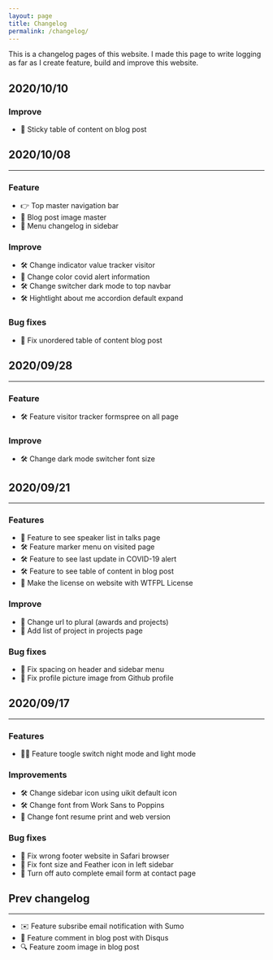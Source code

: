 ```yaml
---
layout: page
title: Changelog
permalink: /changelog/
---
```


This is a changelog pages of this website. I made this page to write logging as far as I create feature, build and improve this website.

## 2020/10/10

### Improve

- <span class="uk-margin-small-right">📄</span> Sticky table of content on blog post

## 2020/10/08

---

### Feature

- <span class="uk-margin-small-right">👉</span> Top master navigation bar
- <span class="uk-margin-small-right">🌄</span> Blog post image master
- <span class="uk-margin-small-right">📄</span> Menu changelog in sidebar

### Improve

- <span class="uk-margin-small-right">🛠</span> Change indicator value tracker visitor
- <span class="uk-margin-small-right">🦠</span> Change color covid alert information
- <span class="uk-margin-small-right">🛠</span> Change switcher dark mode to top navbar
- <span class="uk-margin-small-right">🛠</span> Hightlight about me accordion default expand

### Bug fixes

- <span class="uk-margin-small-right">🐞</span> Fix unordered table of content blog post

## 2020/09/28

---

### Feature

- <span class="uk-margin-small-right">🛠</span> Feature visitor tracker formspree on all page

### Improve

- <span class="uk-margin-small-right">🛠</span> Change dark mode switcher font size

## 2020/09/21

---

### Features

- <span class="uk-margin-small-right">🎤</span> Feature to see speaker list in talks page
- <span class="uk-margin-small-right">🛠</span> Feature marker menu on visited page
- <span class="uk-margin-small-right">🛠</span> Feature to see last update in COVID-19 alert
- <span class="uk-margin-small-right">🛠</span> Feature to see table of content in blog post
- <span class="uk-margin-small-right">📄</span> Make the license on website with WTFPL License

### Improve

- <span class="uk-margin-small-right">📄</span> Change url to plural (awards and projects)
- <span class="uk-margin-small-right">📄</span> Add list of project in projects page

### Bug fixes

- <span class="uk-margin-small-right">🐞</span> Fix spacing on header and sidebar menu
- <span class="uk-margin-small-right">🐞</span> Fix profile picture image from Github profile

## 2020/09/17

---

### Features

- <span class="uk-margin-small-right">🧛‍♂️</span> Feature toogle switch night mode and light mode

### Improvements

- <span class="uk-margin-small-right">🛠</span> Change sidebar icon using uikit default icon
- <span class="uk-margin-small-right">🛠</span> Change font from Work Sans to Poppins
- <span class="uk-margin-small-right">📄</span> Change font resume print and web version

### Bug fixes

- <span class="uk-margin-small-right">🐞</span> Fix wrong footer website in Safari browser
- <span class="uk-margin-small-right">🐞</span> Fix font size and Feather icon in left sidebar
- <span class="uk-margin-small-right">🐞</span> Turn off auto complete email form at contact page

## Prev changelog

---

- <span class="uk-margin-small-right">✉️</span> Feature subsribe email notification with Sumo
- <span class="uk-margin-small-right">💬</span> Feature comment in blog post with Disqus
- <span class="uk-margin-small-right">🔍</span> Feature zoom image in blog post
